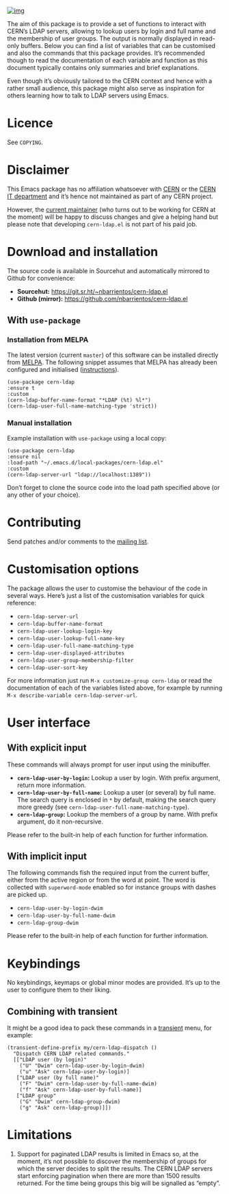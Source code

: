 [![img](https://melpa.org/packages/cern-ldap-badge.svg "MELPA")](https://melpa.org/#/cern-ldap)

The aim of this package is to provide a set of functions to interact with CERN&rsquo;s LDAP servers, allowing to lookup users by login and full name and the membership of user groups. The output is normally displayed in read-only buffers. Below you can find a list of variables that can be customised and also the commands that this package provides. It&rsquo;s recommended though to read the documentation of each variable and function as this document typically contains only summaries and brief explanations.

Even though it&rsquo;s obviously tailored to the CERN context and hence with a rather small audience, this package might also serve as inspiration for others learning how to talk to LDAP servers using Emacs.


# Licence

See `COPYING`.


# Disclaimer

This Emacs package has no affiliation whatsoever with [CERN](https://home.cern) or the [CERN IT department](https://information-technology.web.cern.ch/) and it&rsquo;s hence not maintained as part of any CERN project.

However, the [current maintainer](https://cern.ch/nacho) (who turns out to be working for CERN at the moment) will be happy to discuss changes and give a helping hand but please note that developing `cern-ldap.el` is not part of his paid job.


# Download and installation

The source code is available in Sourcehut and automatically mirrored to Github for convenience:

-   **Sourcehut:** <https://git.sr.ht/~nbarrientos/cern-ldap.el>
-   **Github (mirror):** <https://github.com/nbarrientos/cern-ldap.el>


## With `use-package`


### Installation from MELPA

The latest version (current `master`) of this software can be installed directly from [MELPA](https://melpa.org/#/cern-ldap). The following snippet assumes that MELPA has already been configured and initialised ([instructions](https://melpa.org/#/getting-started)).

```emacs-lisp
(use-package cern-ldap
:ensure t
:custom
(cern-ldap-buffer-name-format "*LDAP (%t) %l*")
(cern-ldap-user-full-name-matching-type 'strict))
```


### Manual installation

Example installation with `use-package` using a local copy:

```emacs-lisp
(use-package cern-ldap
:ensure nil
:load-path "~/.emacs.d/local-packages/cern-ldap.el"
:custom
(cern-ldap-server-url "ldap://localhost:1389"))
```

Don&rsquo;t forget to clone the source code into the load path specified above (or any other of your choice).


# Contributing

Send patches and/or comments to the [mailing list](https://lists.sr.ht/~nbarrientos/cern-ldap.el).


# Customisation options

The package allows the user to customise the behaviour of the code in several ways. Here&rsquo;s just a list of the customisation variables for quick reference:

-   `cern-ldap-server-url`
-   `cern-ldap-buffer-name-format`
-   `cern-ldap-user-lookup-login-key`
-   `cern-ldap-user-lookup-full-name-key`
-   `cern-ldap-user-full-name-matching-type`
-   `cern-ldap-user-displayed-attributes`
-   `cern-ldap-user-group-membership-filter`
-   `cern-ldap-user-sort-key`

For more information just run `M-x customize-group cern-ldap` or read the documentation of each of the variables listed above, for example by running `M-x describe-variable cern-ldap-server-url`.


# User interface


## With explicit input

These commands will always prompt for user input using the minibuffer.

-   **`cern-ldap-user-by-login`:** Lookup a user by login. With prefix argument, return more information.
-   **`cern-ldap-user-by-full-name`:** Lookup a user (or several) by full name. The search query is enclosed in `*` by default, making the search query more greedy (see `cern-ldap-user-full-name-matching-type`).
-   **`cern-ldap-group`:** Lookup the members of a group by name. With prefix argument, do it non-recursive.

Please refer to the built-in help of each function for further information.


## With implicit input

The following commands fish the required input from the current buffer, either from the active region or from the word at point. The word is collected with `superword-mode` enabled so for instance groups with dashes are picked up.

-   `cern-ldap-user-by-login-dwim`
-   `cern-ldap-user-by-full-name-dwim`
-   `cern-ldap-group-dwim`

Please refer to the built-in help of each function for further information.


# Keybindings

No keybindings, keymaps or global minor modes are provided. It&rsquo;s up to the user to configure them to their liking.


## Combining with transient

It might be a good idea to pack these commands in a [transient](https://github.com/magit/transient) menu, for example:

```emacs-lisp
(transient-define-prefix my/cern-ldap-dispatch ()
  "Dispatch CERN LDAP related commands."
  [["LDAP user (by login)"
    ("U" "Dwim" cern-ldap-user-by-login-dwim)
    ("u" "Ask" cern-ldap-user-by-login)]
   ["LDAP user (by full name)"
    ("F" "Dwim" cern-ldap-user-by-full-name-dwim)
    ("f" "Ask" cern-ldap-user-by-full-name)]
   ["LDAP group"
    ("G" "Dwim" cern-ldap-group-dwim)
    ("g" "Ask" cern-ldap-group)]])
```


# Limitations

1.  Support for paginated LDAP results is limited in Emacs so, at the moment, it&rsquo;s not possible to discover the membership of groups for which the server decides to split the results. The CERN LDAP servers start enforcing pagination when there are more than 1500 results returned. For the time being groups this big will be signalled as &ldquo;empty&rdquo;.